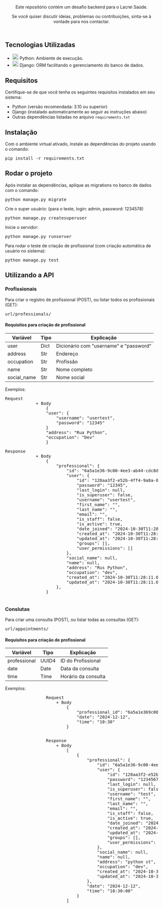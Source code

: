 
<body>
    <header>
        <p>Este repositório contém um desafio backend para o Lacrei Saúde.</p>
        <p>Se você quiser discutir ideias, problemas ou contribuições, sinta-se à vontade para nos contactar.</p>
    </header>
    <section>
        <h2>Tecnologias Utilizadas</h2>
        <ul>
            <li><img src="https://skillicons.dev/icons?i=python" width="20" height="20"/> Python: Ambiente de execução.</li>
            <li><img src="https://skillicons.dev/icons?i=django" width="20" height="20"/> Django: ORM facilitando o gerenciamento do banco de dados.</li>
        </ul>
    </section>
    <section>
        <h2>Requisitos</h2>
        <p>Certifique-se de que você tenha os seguintes requisitos instalados em seu sistema:</p>
        <ul>
            <li>Python (versão recomendada: 3.10 ou superior)</li>
            <li>Django (instalado automaticamente ao seguir as instruções abaixo)</li>
            <li>Outras dependências listadas no arquivo <code>requirements.txt</code></li>
        </ul>
    </section>
    <section>
        <h2>Instalação</h2>
        <p>Com o ambiente virtual ativado, instale as dependências do projeto usando o comando:</p>
        <div class="highlight highlight-source-shell notranslate position-relative overflow-auto" dir="auto"><pre>pip install -r requirements.txt</pre></div>
    </section>
    <section>
        <h2>Rodar o projeto</h2>
        <p>Após instalar as dependências, aplique as migrations no banco de dados com o comando:</p>
        <div class="highlight highlight-source-shell notranslate position-relative overflow-auto" dir="auto"><pre>python manage.py migrate</pre></div>
        <p>Crie o super usuário: (para o teste, login: admin, password: 1234578)</p>
        <div class="highlight highlight-source-shell notranslate position-relative overflow-auto" dir="auto"><pre>python manage.py createsuperuser</pre></div>
        <p>Inicie o servidor:</p>
        <div class="highlight highlight-source-shell notranslate position-relative overflow-auto" dir="auto"><pre>python manage.py runserver</pre></div>
        <p>Para rodar o teste de criação de profissional (com criação automática de usuário no sistema):</p>
        <div class="highlight highlight-source-shell notranslate position-relative overflow-auto" dir="auto"><pre>python manage.py test</pre></div>  
        </div>
    </section>
    <section>
        <h2>Utilizando a API</h2>
        <h3>Profissionais</h3>
        <p>Para criar o registro de profissional (POST), ou listar todos os profissionais (GET):</p>
        <div class="highlight highlight-source-shell notranslate position-relative overflow-auto" dir="auto"><pre>url/professionals/</pre></div>
        <div>
            <h4>Requisitos para criação de profissional</h4>
            <table>
                <thead>
                    <th>Variável</th>
                    <th>Tipo</th>
                    <th>Explicação</th>
                </thead>
                <tbody>
                    <tr>
                        <td>user</td>
                        <td>Dict</td>
                        <td>Dicionário com "username" e "password"</td>
                    </tr>
                    <tr>
                        <td>address</td>
                        <td>Str</td>
                        <td>Endereço</td>
                    </tr>
                    <tr>
                        <td>occupation</td>
                        <td>Str</td>
                        <td>Profissão</td>
                    </tr>
                    <tr>
                        <td>name</td>
                        <td>Str</td>
                        <td>Nome completo</td>
                    </tr>
                    <tr>
                        <td>social_name</td>
                        <td>Str</td>
                        <td>Nome social</td>
                    </tr>
                </tbody>
            </table>
            <p>Exemplos:</p>
            <div class="highlight highlight-source-shell notranslate position-relative overflow-auto" dir="auto"><pre>Request
            + Body
                {
                "user": {
                    "username": "usertest",
                    "password": "12345"
                }
                "address": "Rua Python",
                "occupation": "Dev"
                }</pre></div>
            <div class="highlight highlight-source-shell notranslate position-relative overflow-auto" dir="auto"><pre>Response
            + Body
                {
                    "professional": {
                        "id": "6a5a1e36-9c00-4ee3-ab44-cdc8d5096b54",
                        "user": {
                            "id": "128aa3f2-e52b-4ff4-9a8a-8ca9c461cdf0",
                            "password": "12345",
                            "last_login": null,
                            "is_superuser": false,
                            "username": "usertest",
                            "first_name": "",
                            "last_name": "",
                            "email": "",
                            "is_staff": false,
                            "is_active": true,
                            "date_joined": "2024-10-30T11:28:11.050565-03:00",
                            "created_at": "2024-10-30T11:28:11.050565-03:00",
                            "updated_at": "2024-10-30T11:28:11.050565-03:00",
                            "groups": [],
                            "user_permissions": []
                        },
                        "social_name": null,
                        "name": null,
                        "address": "Rus Python",
                        "occupation": "dev",
                        "created_at": "2024-10-30T11:28:11.059562-03:00",
                        "updated_at": "2024-10-30T11:28:11.059562-03:00"
                    },
                }
            </pre></div>            
        </div>
        <h3>Conslutas</h3>
        <p>Para criar uma consulta (POST), ou listar todas as consultas (GET):</p>
        <div class="highlight highlight-source-shell notranslate position-relative overflow-auto" dir="auto"><pre>url/appointments/</pre></div>
        <div>
            <h4>Requisitos para criação de profissional</h4>
            <table>
                <thead>
                    <th>Variável</th>
                    <th>Tipo</th>
                    <th>Explicação</th>
                </thead>
                <tbody>
                    <tr>
                        <td>professional</td>
                        <td>UUID4</td>
                        <td>ID do Profissional</td>
                    </tr>
                    <tr>
                        <td>date</td>
                        <td>Date</td>
                        <td>Data da consulta</td>
                    </tr>
                    <tr>
                        <td>time</td>
                        <td>Time</td>
                        <td>Horário da consulta</td>
                    </tr>
                </tbody>
            </table>
            <p>Exemplos:</p>
            <div class="highlight highlight-source-shell notranslate position-relative overflow-auto" dir="auto"><pre>
                Request
                    + Body
                        {   
                            "professional_id": "6a5a1e369c004ee3ab44cdc8d5096b54",
                            "date": "2024-12-12",
                            "time": "10:30"
                        }
            </pre></div>
            <div class="highlight highlight-source-shell notranslate position-relative overflow-auto" dir="auto"><pre>
                Response
                    + Body
                        [
                            {
                                "professional": {
                                    "id": "6a5a1e36-9c00-4ee3-ab44-cdc8d5096b54",
                                    "user": {
                                        "id": "128aa3f2-e52b-4ff4-9a8a-8ca9c461cdf0",
                                        "password": "12345678",
                                        "last_login": null,
                                        "is_superuser": false,
                                        "username": "test",
                                        "first_name": "",
                                        "last_name": "",
                                        "email": "",
                                        "is_staff": false,
                                        "is_active": true,
                                        "date_joined": "2024-10-30T11:28:11.050565-03:00",
                                        "created_at": "2024-10-30T11:28:11.050565-03:00",
                                        "updated_at": "2024-10-30T11:28:11.050565-03:00",
                                        "groups": [],
                                        "user_permissions": []
                                    },
                                    "social_name": null,
                                    "name": null,
                                    "address": "python st",
                                    "occupation": "dev",
                                    "created_at": "2024-10-30T11:28:11.059562-03:00",
                                    "updated_at": "2024-10-30T11:28:11.059562-03:00"
                                },
                                "date": "2024-12-12",
                                "time": "10:30:00"
                            }
                        ]
            </pre></div>            
        </div>
    </section>
</body>